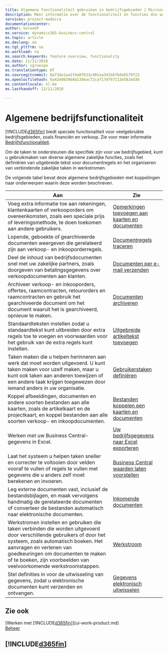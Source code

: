 ```yaml
---
title: Algemene functionaliteit gebruiken in bedrijfsgebieden | Microsoft Docs
description: Meer informatie over de functionaliteit en functies die worden gebruikt in bedrijfsgebieden in Business Central.
services: project-madeira
documentationcenter: 
author: SorenGP
ms.service: dynamics365-business-central
ms.topic: article
ms.devlang: na
ms.tgt_pltfrm: na
ms.workload: na
ms.search.keywords: feature overview, functionality
ms.date: 11/21/2018
ms.author: sgroespe
ms.translationtype: HT
ms.sourcegitcommit: 8a73de1aa2f4a0f633c401ea341bb7bde6579723
ms.openlocfilehash: 6a42e8039d4b13deac72caf178f67113e582ed36
ms.contentlocale: nl-be
ms.lasthandoff: 12/11/2018

---
```

# <a name="general-business-functionality"></a>Algemene bedrijfsfunctionaliteit
[!INCLUDE[d365fin](includes/d365fin_md.md)] biedt speciale functionaliteit voor veelgebruikte bedrijfsgebieden, zoals financiën en verkoop. Zie voor meer informatie [Bedrijfsfunctionaliteit](across-business-functionality.md).

Om de taken te ondersteunen die specifiek zijn voor uw bedrijfsgebied, kunt u gebruikmaken van diverse algemene zakelijke functies, zoals het definiëren van uitgebreide tekst voor documentregels en het organiseren van verbindende zakelijke taken in werkstromen.

De volgende tabel bevat deze algemene bedrijfsgebieden met koppelingen naar onderwerpen waarin deze worden beschreven.

| Aan | Zie |
| --- | --- |
|Voeg extra informatie toe aan rekeningen, klantenkaarten of verkooporders om overeenkomsten, zoals een speciale prijs of leveringsmethode, te doen toekomen aan andere gebruikers.|[Opmerkingen toevoegen aan kaarten en documenten](across-how-use-comments.md)|
|Lopende, geboekte of gearchiveerde documenten weergeven die gerelateerd zijn aan verkoop- en inkooporderregels.|[Documentregels traceren](across-how-to-track-document-lines.md)|
| Deel de inhoud van bedrijfsdocumenten snel met uw zakelijke partners, zoals doorgeven van betalingsgegevens over verkoopdocumenten aan klanten. |[Documenten per e-mail verzenden](ui-how-send-documents-email.md) |
|Archiveer verkoop- en inkooporders, offertes, raamcontracten, retourorders en raamcontracten en gebruik het gearchiveerde document om het document waaruit het is gearchiveerd, opnieuw te maken.|[Documenten archiveren](across-how-to-archive-documents.md)|
| Standaardteksten instellen zodat u standaardtekst kunt uitbreiden door extra regels toe te voegen en voorwaarden voor het gebruik van de extra regels kunt instellen. |[Uitgebreide artikeltekst toevoegen](ui-how-define-ext-text.md) |
|Taken maken die u helpen herinneren aan werk dat moet worden uitgevoerd. U kunt taken maken voor uzelf maken, maar u kunt ook taken aan anderen toewijzen of een andere taak krijgen toegewezen door iemand anders in uw organisatie.|[Gebruikerstaken definiëren](across-user-tasks.md)|
|Koppel afbeeldingen, documenten en andere soorten bestanden aan alle kaarten, zoals de artikelkaart en de projectkaart, en koppel bestanden aan alle soorten verkoop- en inkoopdocumenten.|[Bestanden koppelen een kaarten en documenten](across-attach-document-master-data.md)|
|Werken met uw Business Central-gegevens in Excel.|[Uw bedrijfsgegevens naar Excel exporteren](about-export-data.md)| 
|Laat het systeem u helpen taken sneller en correcter te voltooien door velden vooraf te vullen of regels te vullen met gegevens die u anders zelf moet berekenen en invoeren.|[Business Central waarden laten voorstellen](ui-let-system-suggest-values.md)|
|Leg externe documenten vast, inclusief de bestandsbijlagen, en maak vervolgens handmatig de gerelateerde documenten of converteer de bestanden automatisch naar elektronische documenten.|[Inkomende documenten](across-income-documents.md)|
|Werkstromen instellen en gebruiken die taken verbinden die worden uitgevoerd door verschillende gebruikers of door het systeem, zoals automatisch boeken. Het aanvragen en verlenen van goedkeuringen om documenten te maken of te boeken, zijn voorbeelden van veelvoorkomende werkstroomstappen.|[Werkstroom](across-workflow.md)|
| Stel definities in voor de uitwisseling van gegevens, zodat u elektronische documenten kunt verzenden en ontvangen. |[Gegevens elektronisch uitwisselen](across-data-exchange.md) |

## <a name="see-also"></a>Zie ook
[Werken met [!INCLUDE[d365fin](includes/d365fin_md.md)]](ui-work-product.md)  
[Beheer](admin-setup-and-administration.md)

## [!INCLUDE[d365fin](includes/free_trial_md.md)]  

